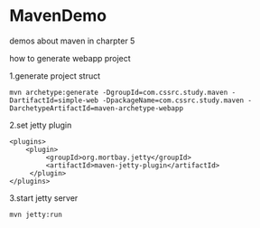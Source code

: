 # MavenDemo
demos about maven in charpter 5

>
how to generate webapp project

1.generate project struct

```
mvn archetype:generate -DgroupId=com.cssrc.study.maven -DartifactId=simple-web -DpackageName=com.cssrc.study.maven -DarchetypeArtifactId=maven-archetype-webapp
```

2.set jetty plugin

```
<plugins>
    <plugin>
         <groupId>org.mortbay.jetty</groupId>
         <artifactId>maven-jetty-plugin</artifactId>
     </plugin>
</plugins>
```

3.start jetty server

```
mvn jetty:run
```
